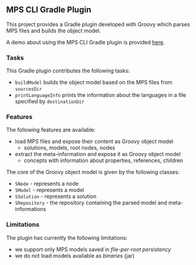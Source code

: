 ## MPS CLI Gradle Plugin

This project provides a Gradle plugin developed with Groovy which parses MPS files and builds the object model.

A demo about using the MPS CLI Gradle plugin is provided [here](../demos/gradle-plugin-use/Readme.md).

### Tasks
This Gradle plugin contributes the following tasks:
- `buildModel` builds the object model based on the MPS files from `sourcesDir`
- `printLanguageInfo` prints the information about the languages in a file specified by `destinationDir`

### Features
The following features are available:
- load MPS files and expose their content as Groovy object model 
  - solutions, models, root nodes, nodes
- extract the meta-information and expose it as Groovy object model
  - concepts with information about properties, references, children

The core of the Groovy object model is given by the following classes:
- `SNode` - represents a node
- `SModel` - represents a model
- `SSolution` - represents a solution
- `SRepository` - the repository containing the parsed model and meta-informations

### Limitations
The plugin has currently the following limitations:
- we support only MPS models saved in *file-per-root persistency*
- we do not load models available as *binaries* (jar) 
